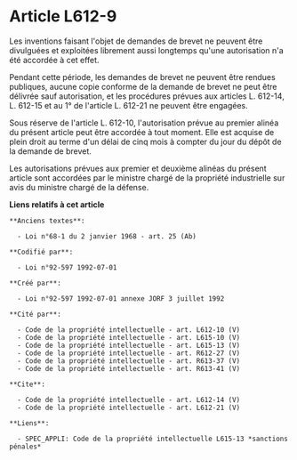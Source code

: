 # Article L612-9

Les inventions faisant l'objet de demandes de brevet ne peuvent être divulguées et exploitées librement aussi longtemps
qu'une autorisation n'a été accordée à cet effet. 

Pendant cette période, les demandes de brevet ne peuvent être rendues publiques, aucune copie conforme de la demande de
brevet ne peut être délivrée sauf autorisation, et les procédures prévues aux articles L. 612-14, L. 612-15 et au 1° de
l'article L. 612-21 ne peuvent être engagées. 

Sous réserve de l'article L. 612-10, l'autorisation prévue au premier alinéa du présent article peut être accordée à tout
moment. Elle est acquise de plein droit au terme d'un délai de cinq mois à compter du jour du dépôt de la demande de brevet. 

Les autorisations prévues aux premier et deuxième alinéas du présent article sont accordées par le ministre chargé de la
propriété industrielle sur avis du ministre chargé de la défense.

**Liens relatifs à cet article**

	**Anciens textes**:

	  - Loi n°68-1 du 2 janvier 1968 - art. 25 (Ab)

	**Codifié par**:

	  - Loi n°92-597 1992-07-01

	**Créé par**:

	  - Loi n°92-597 1992-07-01 annexe JORF 3 juillet 1992

	**Cité par**:

	  - Code de la propriété intellectuelle - art. L612-10 (V)
	  - Code de la propriété intellectuelle - art. L615-10 (V)
	  - Code de la propriété intellectuelle - art. L615-13 (V)
	  - Code de la propriété intellectuelle - art. R612-27 (V)
	  - Code de la propriété intellectuelle - art. R613-37 (V)
	  - Code de la propriété intellectuelle - art. R613-41 (V)

	**Cite**:

	  - Code de la propriété intellectuelle - art. L612-14 (V)
	  - Code de la propriété intellectuelle - art. L612-21 (V)

	**Liens**:

	  - SPEC_APPLI: Code de la propriété intellectuelle L615-13 *sanctions pénales*
